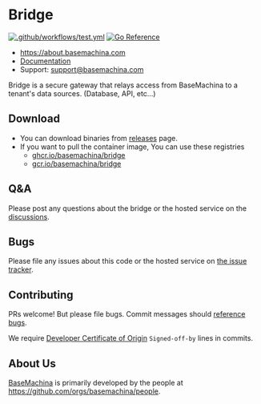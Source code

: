 # Bridge

[![.github/workflows/test.yml](https://github.com/basemachina/bridge/actions/workflows/test.yml/badge.svg)](https://github.com/basemachina/bridge/actions/workflows/test.yml) [![Go Reference](https://pkg.go.dev/badge/github.com/basemachina/bridge.svg)](https://pkg.go.dev/github.com/basemachina/bridge)

- https://about.basemachina.com
- [Documentation](https://docs.basemachina.com/what_is_agent/)
- Support: support@basemachina.com

Bridge is a secure gateway that relays access from BaseMachina to a tenant's data sources. (Database, API, etc...)

## Download

- You can download binaries from [releases](https://github.com/basemachina/bridge/releases) page.
- If you want to pull the container image, You can use these registries
  - [ghcr.io/basemachina/bridge](https://ghcr.io/basemachina/bridge)
  - [gcr.io/basemachina/bridge](https://gcr.io/basemachina/bridge)

## Q&A

Please post any questions about the bridge or the hosted service on the [discussions](https://github.com/basemachina/basemachina/discussions).

## Bugs

Please file any issues about this code or the hosted service on
[the issue tracker](https://github.com/basemachina/bridge/issues).

## Contributing

PRs welcome! But please file bugs. Commit messages should [reference
bugs](https://docs.github.com/en/github/writing-on-github/autolinked-references-and-urls).

We require [Developer Certificate of
Origin](https://en.wikipedia.org/wiki/Developer_Certificate_of_Origin)
`Signed-off-by` lines in commits.

## About Us

[BaseMachina](https://basemachina.com/) is primarily developed by the people at https://github.com/orgs/basemachina/people.